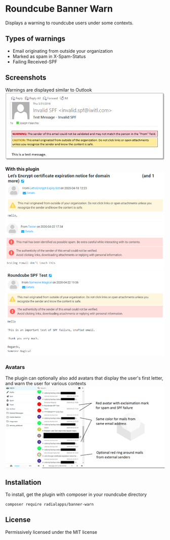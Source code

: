 # Roundcube Banner Warn

Displays a warning to roundcube users under some contexts.

## Types of warnings
* Email originating from outside your organization
* Marked as spam in X-Spam-Status
* Failing Received-SPF

## Screenshots
Warnings are displayed similar to Outlook \
<img src="screenshots/outlook.png" alt="Outlook" width="600"/>

**With this plugin** \
<img src="screenshots/external.png" alt="External Email" width="600"/>
<img src="screenshots/spam.png" alt="Spam Email" width="600"/>
<img src="screenshots/spffail.png" alt="SPF failing Email" width="600"/>

### Avatars
The plugin can optionally also add avatars that display the user's first letter, and warn the user for various contexts \
<img src="screenshots/avatars.png" alt="Avatars" width="800"/>

## Installation
To install, get the plugin with composer in your roundcube directory
```
composer require radialapps/banner-warn
```

## License
Permissively licensed under the MIT license

